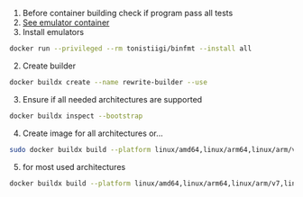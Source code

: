 1. Before container building check if program pass all tests
2. [See emulator container](https://github.com/tonistiigi/binfmt#installing-emulators)
3. Install emulators
```bash
docker run --privileged --rm tonistiigi/binfmt --install all
```
2. Create builder
```bash
docker buildx create --name rewrite-builder --use
```
3. Ensure if all needed architectures are supported
```bash
docker buildx inspect --bootstrap
```
4. Create image for all architectures or...
```bash
sudo docker buildx build --platform linux/amd64,linux/arm64,linux/arm/v7,linux/arm/v8,linux/arm/v6,linux/386 -t koszalix/rewrite-helper:latest --push .

```
5. for most used architectures
```bash
docker buildx build --platform linux/amd64,linux/arm64,linux/arm/v7,linux/arm/v8 -t koszalix/rewrite-helper:latest --push .
```